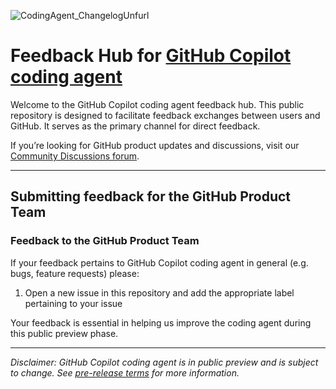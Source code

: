 ![CodingAgent_ChangelogUnfurl](https://github.com/user-attachments/assets/534ebb38-2d0d-4b3d-b02a-6d912acd6088)

# Feedback Hub for [GitHub Copilot coding agent](https://github.blog/news-insights/product-news/github-copilot-meet-the-new-coding-agent/)

Welcome to the GitHub Copilot coding agent feedback hub. This public repository is designed to facilitate feedback exchanges between users and GitHub. It serves as the primary channel for direct feedback. 

If you’re looking for GitHub product updates and discussions, visit our [Community Discussions forum](https://github.com/orgs/community/discussions). 

---

## Submitting feedback for the GitHub Product Team

### Feedback to the GitHub Product Team

If your feedback pertains to GitHub Copilot coding agent in general (e.g. bugs, feature requests) please:
1. Open a new issue in this repository and add the appropriate label pertaining to your issue

Your feedback is essential in helping us improve the coding agent during this public preview phase.

---
_Disclaimer: GitHub Copilot coding agent is in public preview and is subject to change. See [pre-release terms](https://docs.github.com/en/site-policy/github-terms/github-pre-release-license-terms) for more information._ 

